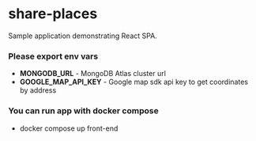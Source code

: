 # share-places
Sample application demonstrating React SPA.

### Please export env vars
- **MONGODB_URL** - MongoDB Atlas cluster url
- **GOOGLE_MAP_API_KEY** - Google map sdk api key to get coordinates by address

### You can run app with docker compose

- docker compose up front-end
